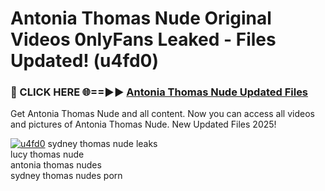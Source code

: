 # Antonia Thomas Nude Original Videos 0nlyFans Leaked - Files Updated! (u4fd0)

<h3>🔴 CLICK HERE 🌐==►► <a href="https://tinyurl.com/yc6ubb5a" rel="nofollow">Antonia Thomas Nude Updated Files</a></h3>

Get Antonia Thomas Nude and all content. Now you can access all videos and pictures of Antonia Thomas Nude. New Updated Files 2025!

[![u4fd0](https://i.imgur.com/7eu0CRL.gif)](https://tinyurl.com/yc6ubb5a)
sydney thomas nude leaks<br>
lucy thomas nude<br>
antonia thomas nudes<br>
sydney thomas nudes porn